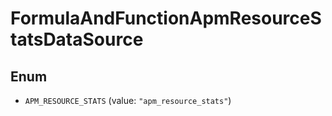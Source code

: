 # FormulaAndFunctionApmResourceStatsDataSource

## Enum

- `APM_RESOURCE_STATS` (value: `"apm_resource_stats"`)
